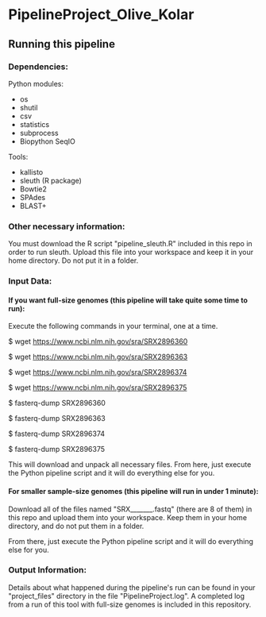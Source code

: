 # PipelineProject_Olive_Kolar

## Running this pipeline

### Dependencies:
Python modules:
- os
- shutil
- csv
- statistics
- subprocess
- Biopython SeqIO

Tools:
- kallisto
- sleuth (R package)
- Bowtie2
- SPAdes
- BLAST+

### Other necessary information:

You must download the R script "pipeline_sleuth.R" included in this repo in order to run sleuth. Upload this file into your workspace and keep it in your home directory. Do not put it in a folder.


### Input Data:

#### If you want full-size genomes (this pipeline will take quite some time to run):

Execute the following commands in your terminal, one at a time.

$ wget https://www.ncbi.nlm.nih.gov/sra/SRX2896360

$ wget https://www.ncbi.nlm.nih.gov/sra/SRX2896363

$ wget https://www.ncbi.nlm.nih.gov/sra/SRX2896374

$ wget https://www.ncbi.nlm.nih.gov/sra/SRX2896375

$ fasterq-dump SRX2896360

$ fasterq-dump SRX2896363

$ fasterq-dump SRX2896374

$ fasterq-dump SRX2896375

This will download and unpack all necessary files. From here, just execute the Python pipeline script and it will do everything else for you.



#### For smaller sample-size genomes (this pipeline will run in under 1 minute):

Download all of the files named "SRX_______.fastq" (there are 8 of them) in this repo and upload them into your workspace. Keep them in your home directory, and do not put them in a folder.

From there, just execute the Python pipeline script and it will do everything else for you.


### Output Information:

Details about what happened during the pipeline's run can be found in your "project_files" directory in the file "PipelineProject.log". A completed log from a run of this tool with full-size genomes is included in this repository.
